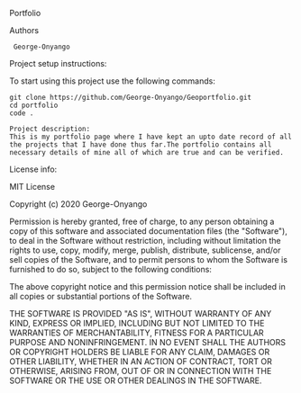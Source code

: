 Portfolio

Authors

     George-Onyango 

Project setup instructions:

To start using this project use the following commands:

    git clone https://github.com/George-Onyango/Geoportfolio.git
    cd portfolio
    code .

    Project description:
    This is my portfolio page where I have kept an upto date record of all the projects that I have done thus far.The portfolio contains all necessary details of mine all of which are true and can be verified.

License info:

MIT License

Copyright (c) 2020 George-Onyango

Permission is hereby granted, free of charge, to any person obtaining a copy of this software and associated documentation files (the "Software"), to deal in the Software without restriction, including without limitation the rights to use, copy, modify, merge, publish, distribute, sublicense, and/or sell copies of the Software, and to permit persons to whom the Software is furnished to do so, subject to the following conditions:

The above copyright notice and this permission notice shall be included in all copies or substantial portions of the Software.

THE SOFTWARE IS PROVIDED "AS IS", WITHOUT WARRANTY OF ANY KIND, EXPRESS OR IMPLIED, INCLUDING BUT NOT LIMITED TO THE WARRANTIES OF MERCHANTABILITY, FITNESS FOR A PARTICULAR PURPOSE AND NONINFRINGEMENT. IN NO EVENT SHALL THE AUTHORS OR COPYRIGHT HOLDERS BE LIABLE FOR ANY CLAIM, DAMAGES OR OTHER LIABILITY, WHETHER IN AN ACTION OF CONTRACT, TORT OR OTHERWISE, ARISING FROM, OUT OF OR IN CONNECTION WITH THE SOFTWARE OR THE USE OR OTHER DEALINGS IN THE SOFTWARE.